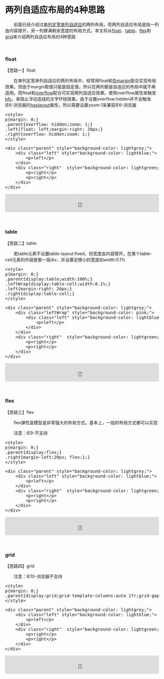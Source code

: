 # 两列自适应布局的4种思路

&emsp;&emsp;前面已经介绍过[单列定宽单列自适应](http://www.cnblogs.com/xiaohuochai/p/5452865.html)的两列布局，而两列自适应布局是指一列由内容撑开，另一列撑满剩余宽度的布局方式。本文将从[float](http://www.cnblogs.com/xiaohuochai/p/5243735.html)、[table](http://www.cnblogs.com/xiaohuochai/p/5008466.html)、[flex](http://www.cnblogs.com/xiaohuochai/p/5323146.html)和[grid](http://www.cnblogs.com/xiaohuochai/p/7083153.html)来介绍两列自适应布局的4种思路

&nbsp;

### float

【思路一】float

 &emsp;&emsp;在单列定宽单列自适应的两列布局中，经常用float和[负margin](http://www.cnblogs.com/xiaohuochai/p/5314289.html)配合实现布局效果。但由于margin取值只能是固定值，所以在两列都是自适应的布局中就不再适用。而float和[overflow](http://www.cnblogs.com/xiaohuochai/p/5289653.html)配合可实现两列自适应效果。使用overflow属性来触发[bfc](http://www.cnblogs.com/xiaohuochai/p/5248536.html)，来阻止浮动造成的文字环绕效果。由于设置overflow:hidden并不会触发IE6-浏览器的[haslayout](http://www.cnblogs.com/xiaohuochai/p/4845314.html)属性，所以需要设置zoom:1来兼容IE6-浏览器

<div>
<pre>&lt;style&gt;
p{margin: 0;}
.parent{overflow: hidden;zoom: 1;}
.left{float: left;margin-right: 20px;}    
.right{overflow: hidden;zoom: 1;}
&lt;/style&gt;</pre>
</div>
<div>
<pre>&lt;div class="parent" style="background-color: lightgrey;"&gt;
    &lt;div class="left" style="background-color: lightblue;"&gt;
        &lt;p&gt;left&lt;/p&gt;
    &lt;/div&gt;
    &lt;div class="right"  style="background-color: lightgreen;"&gt;
        &lt;p&gt;right&lt;/p&gt;
        &lt;p&gt;right&lt;/p&gt;
    &lt;/div&gt;        
&lt;/div&gt;</pre>
</div>

<iframe style="width: 100%; height: 60px;" src="https://demo.xiaohuochai.site/css/buju2/b1.html" frameborder="0" width="320" height="240"></iframe>

&nbsp;

### table

【思路二】table

&emsp;&emsp;若table元素不设置table-layout:fixed，则宽度由内容撑开。在某个table-cell元素的外层嵌套一层div，并设置足够小的宽度如width:0.1%

<div>
<pre>&lt;style&gt;
p{margin: 0;}
.parent{display:table;width:100%;}
.leftWrap{display:table-cell;width:0.1%;}
.left{margin-right: 20px;}    
.right{display:table-cell;}
&lt;/style&gt;</pre>
</div>
<div>
<pre>&lt;div class="parent" style="background-color: lightgrey;"&gt;
    &lt;div class="leftWrap" style="background-color: pink;"&gt;
        &lt;div class="left" style="background-color: lightblue;"&gt;
            &lt;p&gt;left&lt;/p&gt;
        &lt;/div&gt;        
    &lt;/div&gt;
    &lt;div class="right"  style="background-color: lightgreen;"&gt;
        &lt;p&gt;right&lt;/p&gt;
        &lt;p&gt;right&lt;/p&gt;
    &lt;/div&gt;        
&lt;/div&gt;</pre>
</div>

<iframe style="width: 100%; height: 60px;" src="https://demo.xiaohuochai.site/css/buju2/b2.html" frameborder="0" width="320" height="240"></iframe>

&nbsp;

### flex

【思路三】flex

&emsp;&emsp;flex弹性盒模型是非常强大的布局方式。基本上，一般的布局方式都可以实现

&emsp;&emsp;注意：IE9-不支持

<div>
<pre>&lt;style&gt;
p{margin: 0;}
.parent{display:flex;}  
.right{margin-left:20px; flex:1;}
&lt;/style&gt;</pre>
</div>
<div>
<pre>&lt;div class="parent" style="background-color: lightgrey;"&gt;
    &lt;div class="left" style="background-color: lightblue;"&gt;
        &lt;p&gt;left&lt;/p&gt;
    &lt;/div&gt;        
    &lt;div class="right"  style="background-color: lightgreen;"&gt;
        &lt;p&gt;right&lt;/p&gt;
        &lt;p&gt;right&lt;/p&gt;
    &lt;/div&gt;        
&lt;/div&gt;</pre>
</div>

<iframe style="width: 100%; height: 60px;" src="https://demo.xiaohuochai.site/css/buju2/b3.html" frameborder="0" width="320" height="240"></iframe>

&nbsp;

### grid

【思路四】grid

&emsp;&emsp;注意：IE10-浏览器不支持

<div>
<pre>&lt;style&gt;
p{margin: 0;}
.parent{display:grid;grid-template-columns:auto 1fr;grid-gap:20px}  
&lt;/style&gt;</pre>
</div>
<div>
<pre>&lt;div class="parent" style="background-color: lightgrey;"&gt;
    &lt;div class="left" style="background-color: lightblue;"&gt;
        &lt;p&gt;left&lt;/p&gt;
    &lt;/div&gt;        
    &lt;div class="right"  style="background-color: lightgreen;"&gt;
        &lt;p&gt;right&lt;/p&gt;
        &lt;p&gt;right&lt;/p&gt;
    &lt;/div&gt;        
&lt;/div&gt;</pre>
</div>

<iframe style="width: 100%; height: 60px;" src="https://demo.xiaohuochai.site/css/buju2/b4.html" frameborder="0" width="320" height="240"></iframe>
